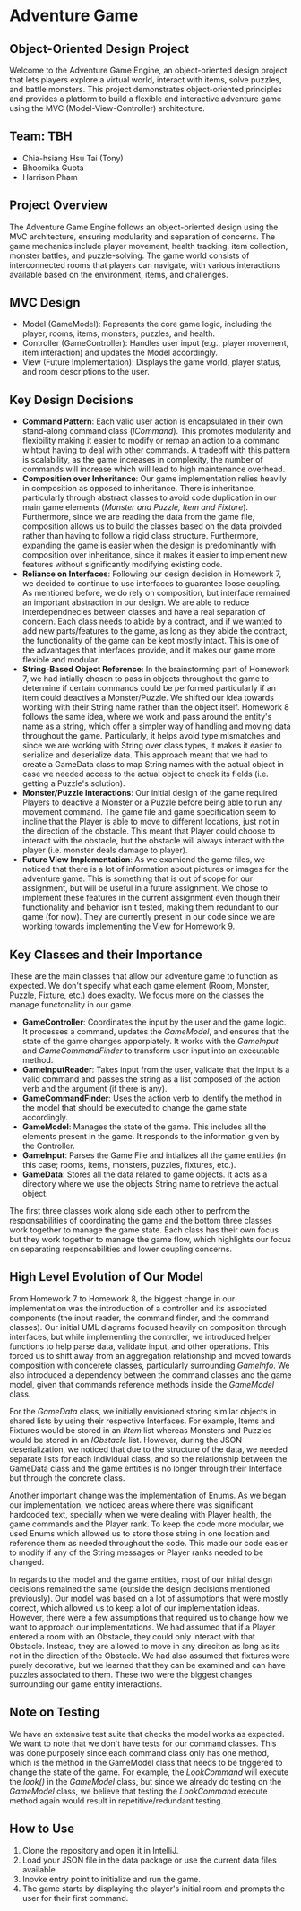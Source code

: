# Adventure Game

## Object-Oriented Design Project
Welcome to the Adventure Game Engine, an object-oriented design project that lets players explore a virtual world, interact with items, solve puzzles, and battle monsters. This project demonstrates object-oriented principles and provides a platform to build a flexible and interactive adventure game using the MVC (Model-View-Controller) architecture.

## Team: TBH
- Chia-hsiang Hsu Tai (Tony)
- Bhoomika Gupta
- Harrison Pham

## Project Overview
The Adventure Game Engine follows an object-oriented design using the MVC architecture, ensuring modularity and separation of concerns. The game mechanics include player movement, health tracking, item collection, monster battles, and puzzle-solving. The game world consists of interconnected rooms that players can navigate, with various interactions available based on the environment, items, and challenges.

## MVC Design
- Model (GameModel): Represents the core game logic, including the player, rooms, items, monsters, puzzles, and health.
- Controller (GameController): Handles user input (e.g., player movement, item interaction) and updates the Model accordingly.
- View (Future Implementation): Displays the game world, player status, and room descriptions to the user.

## Key Design Decisions

- **Command Pattern**: Each valid user action is encapsulated in their own stand-along command class (*ICommand*). This promotes modularity and flexibility making it easier to modify or remap an action to a command wihtout having to deal with other commands. A tradeoff with this pattern is scalability, as the game increases in complexity, the number of commands will increase which will lead to high maintenance overhead.
- **Composition over Inheritance**: Our game implementation relies heavily in composition as opposed to inheritance. There is inheritance, particularly through abstract classes to avoid code duplication in our main game elements (*Monster and Puzzle, Item and Fixture*). Furthermore, since we are reading the data from the game file, composition allows us to build the classes based on the data proivded rather than having to follow a rigid class structure. Furthermore, expanding the game is easier when the design is predominantly with composition over inheritance, since it makes it easier to implement new features without significantly modifying existing code. 
- **Reliance on Interfaces**: Following our design decision in Homework 7, we decided to continue to use interfaces to guarantee loose coupling. As mentioned before, we do rely on composition, but interface remained an important abstraction in our design. We are able to reduce interdependnecies between classes and have a real separation of concern. Each class needs to abide by a contract, and if we wanted to add new parts/features to the game, as long as they abide the contract, the functionality of the game can be kept mostly intact. This is one of the advantages that interfaces provide, and it makes our game more flexible and modular.
- **String-Based Object Reference**: In the brainstorming part of Homework 7, we had intially chosen to pass in objects throughout the game to determine if certain commands could be performed particularly if an item could deactives a Monster/Puzzle. We shifted our idea towards working with their String name rather than the object itself. Homework 8 follows the same idea, where we work and pass around the entity's name as a string, which offer a simpler way of handling and moving data throughout the game. Particularly, it helps avoid type mismatches and since we are working with String over class types, it makes it easier to serialize and deserialize data. This approach meant that we had to create a GameData class to map String names with the actual object in case we needed access to the actual object to check its fields (i.e. getting a Puzzle's solution).
- **Monster/Puzzle Interactions**: Our initial design of the game required Players to deactive a Monster or a Puzzle before being able to run any movement command. The game file and game specification seem to incline that the Player is able to move to different locations, just not in the direction of the obstacle. This meant that Player could choose to interact with the obstacle, but the obstacle will always interact with the player (i.e.  monster deals damage to player).
- **Future View Implementation**: As we examiend the game files, we noticed that there is a lot of information about pictures or images for the adventure game. This is something that is out of scope for our assignment, but will be useful in a future assignment. We chose to implement these features in the current assignment even though their functionality and behavior isn't tested, making them redundant to our game (for now). They are currently present in our code since we are working towards implementing the View for Homework 9.

## Key Classes and their Importance

These are the main classes that allow our adventure game to function as expected. We don't specify what each game element (Room, Monster, Puzzle, Fixture, etc.) does exaclty. We focus more on the classes the manage functonality in our game.

- **GameController**: Coordinates the input by the user and the game logic. It processes a command, updates the *GameModel*, and ensures that the state of the game changes apporpiately. It works with the *GameInput* and *GameCommandFinder* to transform user input into an executable method.
- **GameInputReader**: Takes input from the user, validate that the input is a valid command and passes the string as a list composed of the action verb and the argument (if there is any).
- **GameCommandFinder**: Uses the action verb to identify the method in the model that should be executed to change the game state accordingly.
- **GameModel**: Manages the state of the game. This includes all the elements present in the game. It responds to the information given by the Controller. 
- **GameInput**: Parses the Game File and intializes all the game entities (in this case; rooms, items, monsters, puzzles, fixtures, etc.).
- **GameData**: Stores all the data related to game objects. It acts as a directory where we use the objects String name to retrieve the actual object.

The first three classes work along side each other to perfrom the responsabilities of coordinating the game and the bottom three classes work together to manage the game state. Each class has their own focus but they work together to manage the game flow, which highlights our focus on separating responsabilities and lower coupling concerns.

## High Level Evolution of Our Model

From Homework 7 to Homework 8, the biggest change in our implementation was the introduction of a controller and its associated components (the input reader, the command finder, and the command classes). Our initial UML diagrams focused heavily on composition through interfaces, but while implementing the controller, we introduced helper functions to help parse data, validate input, and other operations. This forced us to shift away from an aggregation relationship and moved towards composition with concerete classes, particularly surrounding *GameInfo*. We also introduced a dependency between the command classes and the game model, given that commands reference methods inside the *GameModel* class.

For the *GameData* class, we initially envisioned storing similar objects in shared lists by using their respective Interfaces. For example, Items and Fixtures would be stored in an *IItem* list whereas Monsters and Puzzles would be stored in an *IObstacle* list. However, during the JSON deserialization, we noticed that due to the structure of the data, we needed separate lists for each individual class, and so the relationship between the GameData class and the game entities is no longer through their Interface but through the concrete class.

Another important change was the implementation of Enums. As we began our implementation, we noticed areas where there was significant hardcoded text, specially when we were dealing with Player health, the game commands and the Player rank. To keep the code more modular, we used Enums which allowed us to store those string in one location and reference them as needed throughout the code. This made our code easier to modify if any of the String messages or Player ranks needed to be changed.

In regards to the model and the game entities, most of our initial design decisions remained the same (outside the design decisions mentioned previously). Our model was based on a lot of assumptions that were mostly correct, which allowed us to keep a lot of our implementation ideas. However, there were a few assumptions that required us to change how we want to approach our implementations. We had assumed that if a Player entered a room with an Obstacle, they could only interact with that Obstacle. Instead, they are allowed to move in any direciton as long as its not in the direction of the Obstacle. We had also assumed that fixtures were purely decorative, but we learned that they can be examined and can have puzzles associated to them. These two were the biggest changes surrounding our game entity interactions.


## Note on Testing

We have an extensive test suite that checks the model works as expected. We want to note that we don't have tests for our command classes. This was done purposely since each command class only has one method, which is the method in the GameModel class that needs to be triggered to change the state of the game. For example, the *LookCommand* will execute the *look()* in the *GameModel* class, but since we already do testing on the *GameModel* class, we believe that testing the *LookCommand* execute method again would result in repetitive/redundant testing.

## How to Use

1. Clone the repository and open it in IntelliJ.
2. Load your JSON file in the data package or use the current data files available.
3. Inovke entry point to initialize and run the game.
4. The game starts by displaying the player's initial room and prompts the user for their first command.
